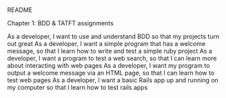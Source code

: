 README

Chapter 1: BDD & TATFT assignments

As a developer, I want to use and understand BDD so that my projects turn out great
As a developer, I want a simple program that has a welcome message, so that I learn how to write and test a simple ruby project
As a developer, I want a program to test a web search, so that I can learn more about interacting with web pages
As a developer, I want my program to output a welcome message via an HTML page, so that I can learn how to test web pages
As a developer, I want a basic Rails app up and running on my computer so that I learn how to test rails apps
